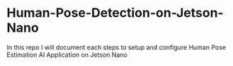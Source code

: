 # Human-Pose-Detection-on-Jetson-Nano
In this repo I will document each steps to setup and configure Human Pose Estimation AI Application on Jetson Nano
